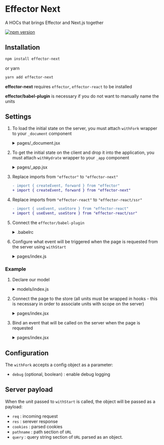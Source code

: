 # Effector Next

A HOCs that brings Effector and Next.js together

[![npm version](https://badge.fury.io/js/effector-next.svg)](https://www.npmjs.com/package/effector-next)

## Installation

```bash
npm install effector-next
```

or yarn

```bash
yarn add effector-next
```

**effector-next** requires `effector`, `effector-react` to be installed

**effector/babel-plugin** is necessary if you do not want to manually name the units

## Settings

1. To load the initial state on the server, you must attach `withFork` wrapper to your `_document` component

   <details>
   <summary>pages/_document.jsx</summary>

   ```jsx
   import Document from "next/document";
   import { withFork } from "effector-next";

   const enhance = withFork({ debug: false });

   export default enhance(Document);
   ```

   </details>

2. To get the initial state on the client and drop it into the application, you must attach `withHydrate` wrapper to your `_app` component

   <details>
   <summary>pages/_app.jsx</summary>

   ```jsx
   import { withHydrate } from "effector-next";
   import App from "next/app";

   const enhance = withHydrate();

   export default enhance(App);
   ```

   </details>

3. Replace imports from `"effector"` to `"effector-next"`

   ```diff
   - import { createEvent, forward } from "effector"
   + import { createEvent, forward } from "effector-next"
   ```

4. Replace imports from `"effector-react"` to `"effector-react/ssr"`

   ```diff
   - import { useEvent, useStore } from "effector-react"
   + import { useEvent, useStore } from "effector-react/ssr"
   ```

5. Connect the `effector/babel-plugin`

   <details>
   <summary>.babelrc</summary>

   ```json
   {
     "presets": ["next/babel"],
     "plugins": ["effector/babel-plugin"]
   }
   ```

   </details>

6. Configure what event will be triggered when the page is requested from the server using `withStart`

   <details>
   <summary>pages/index.js</summary>

   ```jsx
   import React from "react";
   import { withStart } from "effector-next";
   import { useStore } from "effector-react/ssr";

   import { pageLoaded } from "../model";

   const enhance = withStart(pageLoaded);

   function HomePage() {
     return (
       <div>
         <h1>Hello World</h1>
       </div>
     );
   }

   export default enhance(HomePage);
   ```

   </details>

### Example

1. Declare our model

   <details>
   <summary>models/index.js</summary>

   ```jsx
   import { forward, createEvent, createStore, createEffect } from "effector-next";

   export const pageLoaded = createEvent();
   export const buttonClicked = createEvent();

   const effect = createEffect({
     handler(name) {
       return Promise.resolve({ name });
     },
   });

   export const $data = createStore(null);

   $data.on(effect.done, (_, { result }) => result);

   forward({
     from: pageLoaded.map(() => "nameFromPageLoaded"),
     to: effect,
   });

   forward({
     from: buttonClicked.map(() => "nameFromButtonClicked"),
     to: effect,
   });
   ```

   </details>

2. Connect the page to the store (all units must be wrapped in hooks - this is necessary in order to associate units with scope on the server)

   <details>
   <summary>pages/index.jsx</summary>

   ```jsx
   import React from "react";
   import { useStore, useEvent } from "effector-react/ssr";

   import { $data, buttonClicked } from "../models";

   export default function HomePage() {
     const data = useStore($data);
     const handleClick = useEvent(buttonClicked);

     return (
       <div>
         <h1>HomePage</h1>
         <h2>Store state: {JSON.stringify({ data })}</h2>
         <button onClick={handleClick}>click to change store state</button>
       </div>
     );
   }
   ```

   </details>

3. Bind an event that will be called on the server when the page is requested

   <details>
   <summary>pages/index.jsx</summary>

   ```diff
   import React from "react";
   import { useStore, useEvent } from "effector-react/ssr";
   +import { withStart } from "effector-next";

   -import { $data, buttonClicked } from "../models";
   +import { $data, pageLoaded, buttonClicked } from "../models";

   +const enhance = withStart(pageLoaded);

   -export default function HomePage() {
   +function HomePage() {
     const data = useStore($data);
     const handleClick = useEvent(buttonClicked);

     return (
       <div>
         <h1>HomePage</h1>
         <h2>Store state: {JSON.stringify({ data })}</h2>
         <button onClick={handleClick}>click to change store state</button>
       </div>
     );
   }

   +export default enhance(HomePage);
   ```

   </details>

## Configuration

The `withFork` accepts a config object as a parameter:

- `debug` (optional, boolean) : enable debug logging

## Server payload

When the unit passed to `withStart` is called, the object will be passed as a payload:

- `req` : incoming request
- `res` : serever response
- `cookies` : parsed cookies
- `pathname` : path section of `URL`
- `query` : query string section of `URL` parsed as an object.
